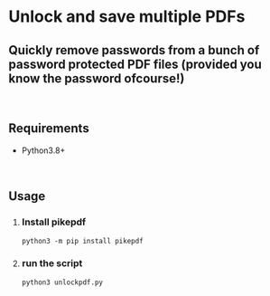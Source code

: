 # Unlock and save multiple PDFs

## Quickly remove passwords from a bunch of password protected PDF files (provided you know the password ofcourse!)
<br>


## Requirements
- Python3.8+
<br>

## Usage

1. ### Install pikepdf
    `python3 -m pip install pikepdf`
2. ### run the script
    `python3 unlockpdf.py`
